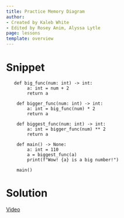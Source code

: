 ```yaml
---
title: Practice Memory Diagram
author:
- Created by Kaleb White
- Edited by Rosey Anim, Alyssa Lytle
page: lessons
template: overview
---
```


# Snippet

<pre>
<code class="python">   def big_func(num: int) -> int:
        a: int = num + 2
        return a

    def bigger_func(num: int) -> int:
        a: int = big_func(num) * 2
        return a

    def biggest_func(num: int) -> int:
        a: int = bigger_func(num) ** 2
        return a

    def main() -> None:
        a: int = 110 
        a = biggest_func(a)
        print(f"Wow! {a} is a big number!")

    main()
</code></pre>

# Solution

[Video](https://youtu.be/TOeZrIu0GnQ?si=uKDO2Ym6Wdi3RBKT)

<img class="img-fluid" src="/static/practice-mem-diagrams/func-import-00-sol.png" alt=""/>